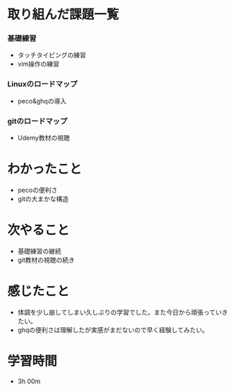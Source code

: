 # 取り組んだ課題一覧
### 基礎練習
- タッチタイピングの練習
- vim操作の練習

### Linuxのロードマップ
- peco&ghqの導入

### gitのロードマップ
- Udemy教材の視聴

# わかったこと
- pecoの便利さ
- gitの大まかな構造

# 次やること
- 基礎練習の継続
- git教材の視聴の続き


# 感じたこと
- 体調を少し崩してしまい久しぶりの学習でした。また今日から頑張っていきたい。
- ghqの便利さは理解したが実感がまだないので早く経験してみたい。

# 学習時間
- 3h 00m
